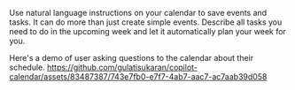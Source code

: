 Use natural language instructions on your calendar to save events and tasks. It can do more than just create simple events. Describe all tasks you need to do in the upcoming week and let it automatically plan your week for you.

Here's a demo of user asking questions to the calendar about their schedule.
https://github.com/gulatisukaran/copilot-calendar/assets/83487387/743e7fb0-e7f7-4ab7-aac7-ac7aab39d058

